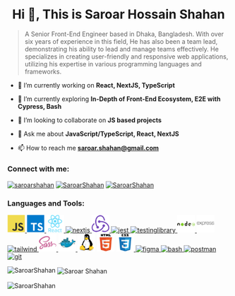 <h1 align="center">Hi 👋, This is Saroar Hossain Shahan</h1>

> A Senior Front-End Engineer based in Dhaka, Bangladesh. With over six years of experience in this field, He has also been a team lead, demonstrating his ability to lead and manage teams effectively. He specializes in creating user-friendly and responsive web applications, utilizing his expertise in various programming languages and frameworks.

- 🔭 I’m currently working on **React, NextJS, TypeScript**

- 🌱 I’m currently exploring **In-Depth of Front-End Ecosystem, E2E with Cypress, Bash**

- 👯 I’m looking to collaborate on **JS based projects**

- 💬 Ask me about **JavaScript/TypeScript, React, NextJS**

- 📫 How to reach me **saroar.shahan@gmail.com**

<h3 align="left">Connect with me:</h3>
<p align="left">
<a href="https://linkedin.com/in/saroarshahan" target="_blank"><img align="center" src="https://raw.githubusercontent.com/rahuldkjain/github-profile-readme-generator/master/src/images/icons/Social/linked-in-alt.svg" alt="saroarshahan" height="30" width="40" /></a>
<a href="https://fb.com/SaroarShahan" target="_blank"><img align="center" src="https://raw.githubusercontent.com/rahuldkjain/github-profile-readme-generator/master/src/images/icons/Social/facebook.svg" alt="SaroarShahan" height="30" width="40" /></a>
<a href="https://twitter.com/SaroarShahan" target="_blank"><img align="center" src="https://cdn.jsdelivr.net/npm/simple-icons@3.0.1/icons/twitter.svg" alt="SaroarShahan" height="30" width="40" /></a>
</p>

<h3 align="left">Languages and Tools:</h3>
<p align=left><a href=https://developer.mozilla.org/en-US/docs/Web/JavaScript target=_blank><img alt=javascript height=40 src=https://raw.githubusercontent.com/devicons/devicon/master/icons/javascript/javascript-original.svg width=40> </a><a href=https://www.typescriptlang.org/ target=_blank><img alt=javascript height=40 src=https://raw.githubusercontent.com/devicons/devicon/master/icons/typescript/typescript-original.svg width=40> </a><a href=https://reactjs.org/ target=_blank><img alt=react height=40 src=https://raw.githubusercontent.com/devicons/devicon/master/icons/react/react-original-wordmark.svg width=40> </a><a href=https://nextjs.org/ target=_blank><img alt=nextjs height=40 src=https://cdn.worldvectorlogo.com/logos/next-js.svg width=40> </a><a href=https://redux.js.org/ target=_blank><img alt=nextjs height=40 src=https://raw.githubusercontent.com/devicons/devicon/master/icons/redux/redux-original.svg width=40> </a><a href=https://jestjs.io target=_blank><img alt=jest height=40 src=https://www.vectorlogo.zone/logos/jestjsio/jestjsio-icon.svg width=40> </a><a href=https://testing-library.com/ target=_blank><img alt=testinglibrary height=40 src=https://testing-library.com/img/octopus-64x64.png width=40> </a><a href=https://nodejs.org target=_blank><img alt=nodejs height=40 src=https://raw.githubusercontent.com/devicons/devicon/master/icons/nodejs/nodejs-original-wordmark.svg width=40> </a><a href="https://expressjs.com" target="_blank"> <img src="https://raw.githubusercontent.com/devicons/devicon/master/icons/express/express-original-wordmark.svg" alt="express" width="40" height="40"/> </a><a href=https://tailwindcss.com/ target=_blank><img alt=tailwind height=40 src=https://www.vectorlogo.zone/logos/tailwindcss/tailwindcss-icon.svg width=40> </a><a href=https://sass-lang.com target=_blank><img alt=sass height=40 src=https://raw.githubusercontent.com/devicons/devicon/master/icons/sass/sass-original.svg width=40> </a><a href=https://www.docker.com/ target=_blank><img alt=docker height=40 src=https://raw.githubusercontent.com/devicons/devicon/master/icons/docker/docker-original.svg width=40> </a><a href=https://www.linux.org/ target=_blank><img alt=linux height=40 src=https://raw.githubusercontent.com/devicons/devicon/master/icons/linux/linux-original.svg width=40></a> <a href="https://www.w3.org/html/" target="_blank"><img src="https://raw.githubusercontent.com/devicons/devicon/master/icons/html5/html5-original-wordmark.svg" alt="html5" width="40" height="40"/></a> <a href="https://www.w3schools.com/css/" target="_blank"> <img src="https://raw.githubusercontent.com/devicons/devicon/master/icons/css3/css3-original-wordmark.svg" alt="css3" width="40" height="40"/> </a><a href="https://www.figma.com/" target="_blank"> <img src="https://www.vectorlogo.zone/logos/figma/figma-icon.svg" alt="figma" width="40" height="40"/> </a> <a href="https://www.gnu.org/software/bash/" target="_blank"> <img src="https://www.vectorlogo.zone/logos/gnu_bash/gnu_bash-icon.svg" alt="bash" width="40" height="40"/> </a><a href="https://postman.com" target="_blank"> <img src="https://www.vectorlogo.zone/logos/getpostman/getpostman-icon.svg" alt="postman" width="40" height="40"/> </a><a href="https://git-scm.com/" target="_blank"> <img src="https://www.vectorlogo.zone/logos/git-scm/git-scm-icon.svg" alt="git" width="40" height="40"/> </a></p>

<p><img align="left" src="https://github-readme-stats.vercel.app/api/top-langs?username=SaroarShahan&show_icons=true&locale=en&layout=compact" alt="SaroarShahan" /></p>
<p>&nbsp;<img align="center" src="https://github-readme-stats.vercel.app/api?username=SaroarShahan&show_icons=true&locale=en" alt="Saroar Shahan" /></p>
<p><img align="center" src="https://github-readme-streak-stats.herokuapp.com/?user=SaroarShahan&" alt="SaroarShahan" /></p>
